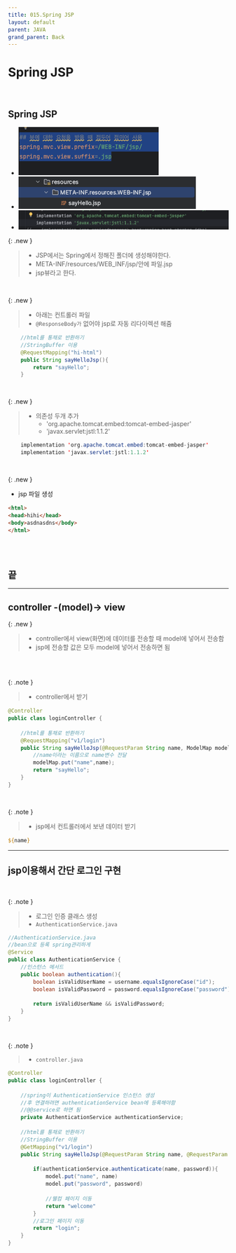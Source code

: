 ```yaml
---
title: 015.Spring JSP
layout: default
parent: JAVA
grand_parent: Back
---
```


# Spring JSP

<br />

## Spring JSP

- ![Alt text](image-59.png)
- ![Alt text](image-60.png)
- ![Alt text](image-61.png)

{: .new }
> - JSP에서는 Spring에서 정해진 폴더에 생성해야한다.
> - META-INF/resources/WEB_INF/jsp/안에 파일.jsp
> - jsp뷰라고 한다.

<br />

{: .new }
> - 아래는 컨트롤러 파일
> - `@ResponseBody가` 없어야 jsp로 자동 리다이렉션 해줌

```java
    //html를 통채로 반환하기
    //StringBuffer 이용
    @RequestMapping("hi-html")
    public String sayHelloJsp(){
        return "sayHello";
    }
```

<br />

{: .new }
> - 의존성 두개 추가
>   - 'org.apache.tomcat.embed:tomcat-embed-jasper'
>   - 'javax.servlet:jstl:1.1.2'

```java
    implementation 'org.apache.tomcat.embed:tomcat-embed-jasper'
    implementation 'javax.servlet:jstl:1.1.2'
```

<br />

{: .new }
- jsp 파일 생성

```html
<html>
<head>hihi</head>
<body>asdnasdns</body>
</html>
```


<br />
<br />

## 끝


---


## controller -(model)-> view

{: .new }
> - controller에서 view(화면)에 데이터를 전송할 때 model에 넣어서 전송함
> - jsp에 전송할 값은 모두 model에 넣어서 전송하면 됨

<br />
<br />

{: .note }
> - controller에서 받기

```java
@Controller
public class loginController {

    //html를 통채로 반환하기
    @RequestMapping("v1/login")
    public String sayHelloJsp(@RequestParam String name, ModelMap modelMap){
        //name이라는 이름으로 name변수 전달
        modelMap.put("name",name);
        return "sayHello";
    }
}

```

<br />

{: .note }
> - jsp에서 컨트롤러에서 보낸 데이터 받기

```jsp
${name}
```

---

## jsp이용해서 간단 로그인 구현

<br />

{: .note }
> - 로그인 인증 클래스 생성
> - `AuthenticationService.java`

```java
//AuthenticationService.java
//bean으로 등록 spring관리하게
@Service
public class AuthenticationService {
    //인스턴스 메서드
    public boolean authentication(){
        boolean isValidUserName = username.equalsIgnoreCase("id");
        boolean isValidPassword = password.equalsIgnoreCase("password");

        return isValidUserName && isValidPassword;
    }
}
```


<br />

{: .note }
> - `controller.java`

```java
@Controller
public class loginController {

    //spring이 AuthenticationService 인스턴스 생성
    //후 연결하려면 authenticationService bean에 등록해야함
    //@@service로 하면 됨
    private AuthenticationService authenticationService;

    //html를 통채로 반환하기
    //StringBuffer 이용
    @GetMapping("v1/login")
    public String sayHelloJsp(@RequestParam String name, @RequestParam String password, ModelMap modelMap){

        if(authenticationService.authenticaticate(name, password)){
            model.put("name", name)
            model.put("password", password)
            
            //웰컴 페이지 이동
            return "welcome"
        }
        //로그인 페이지 이동
        return "login";
    }
}
```